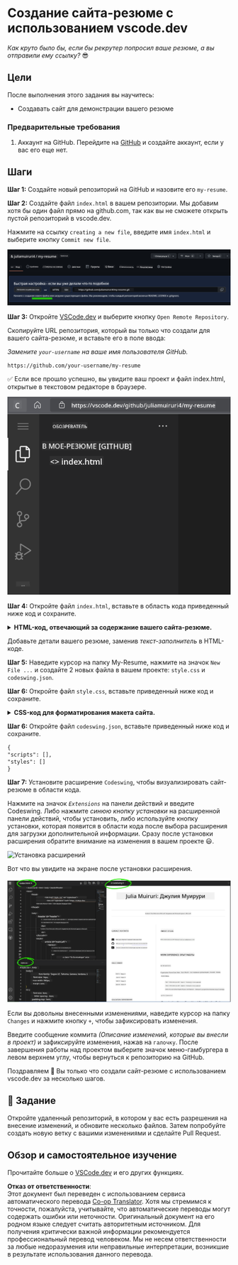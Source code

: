 <!--
CO_OP_TRANSLATOR_METADATA:
{
  "original_hash": "2fcb983b8dbadadb1bc2e97f8c12dac5",
  "translation_date": "2025-08-25T23:20:44+00:00",
  "source_file": "8-code-editor/1-using-a-code-editor/assignment.md",
  "language_code": "ru"
}
-->
# Создание сайта-резюме с использованием vscode.dev

_Как круто было бы, если бы рекрутер попросил ваше резюме, а вы отправили ему ссылку?_ 😎

## Цели

После выполнения этого задания вы научитесь:

- Создавать сайт для демонстрации вашего резюме

### Предварительные требования

1. Аккаунт на GitHub. Перейдите на [GitHub](https://github.com/) и создайте аккаунт, если у вас его еще нет.

## Шаги

**Шаг 1:** Создайте новый репозиторий на GitHub и назовите его `my-resume`.

**Шаг 2:** Создайте файл `index.html` в вашем репозитории. Мы добавим хотя бы один файл прямо на github.com, так как вы не сможете открыть пустой репозиторий в vscode.dev.

Нажмите на ссылку `creating a new file`, введите имя `index.html` и выберите кнопку `Commit new file`.

![Создание нового файла на github.com](../../../../translated_images/new-file-github.com.c886796d800e8056561829a181be1382c5303da9d902d8b2dd82b68a4806e21f.ru.png)

**Шаг 3:** Откройте [VSCode.dev](https://vscode.dev) и выберите кнопку `Open Remote Repository`.

Скопируйте URL репозитория, который вы только что создали для вашего сайта-резюме, и вставьте его в поле ввода:

_Замените `your-username` на ваше имя пользователя GitHub._

```
https://github.com/your-username/my-resume
```

✅ Если все прошло успешно, вы увидите ваш проект и файл index.html, открытые в текстовом редакторе в браузере.

![Создание нового файла](../../../../translated_images/project-on-vscode.dev.e79815a9a95ee7feac72ebe5c941c91279716be37c575dbdbf2f43bea2c7d8b6.ru.png)

**Шаг 4:** Откройте файл `index.html`, вставьте в область кода приведенный ниже код и сохраните.

<details>
    <summary><b>HTML-код, отвечающий за содержание вашего сайта-резюме.</b></summary>
    
        <html>

            <head>
                <link href="style.css" rel="stylesheet">
                <link rel="stylesheet" href="https://cdnjs.cloudflare.com/ajax/libs/font-awesome/5.15.4/css/all.min.css">
                <title>Ваше имя здесь!</title>
            </head>
            <body>
                <header id="header">
                    <!-- Заголовок резюме с вашим именем и должностью -->
                    <h1>Ваше имя здесь!</h1>
                    <hr>
                    Ваша должность!
                    <hr>
                </header>
                <main>
                    <article id="mainLeft">
                        <section>
                            <h2>КОНТАКТЫ</h2>
                            <!-- Контактная информация, включая социальные сети -->
                            <p>
                                <i class="fa fa-envelope" aria-hidden="true"></i>
                                <a href="mailto:username@domain.top-level domain">Укажите ваш email</a>
                            </p>
                            <p>
                                <i class="fab fa-github" aria-hidden="true"></i>
                                <a href="github.com/yourGitHubUsername">Укажите ваш username!</a>
                            </p>
                            <p>
                                <i class="fab fa-linkedin" aria-hidden="true"></i>
                                <a href="linkedin.com/yourLinkedInUsername">Укажите ваш username!</a>
                            </p>
                        </section>
                        <section>
                            <h2>НАВЫКИ</h2>
                            <!-- Ваши навыки -->
                            <ul>
                                <li>Навык 1!</li>
                                <li>Навык 2!</li>
                                <li>Навык 3!</li>
                                <li>Навык 4!</li>
                            </ul>
                        </section>
                        <section>
                            <h2>ОБРАЗОВАНИЕ</h2>
                            <!-- Ваше образование -->
                            <h3>Укажите ваш курс!</h3>
                            <p>
                                Укажите ваше учебное заведение!
                            </p>
                            <p>
                                Дата начала - Дата окончания
                            </p>
                        </section>            
                    </article>
                    <article id="mainRight">
                        <section>
                            <h2>ОБО МНЕ</h2>
                            <!-- О вас -->
                            <p>Напишите немного о себе!</p>
                        </section>
                        <section>
                            <h2>ОПЫТ РАБОТЫ</h2>
                            <!-- Ваш опыт работы -->
                            <h3>Должность</h3>
                            <p>
                                Название организации | Месяц начала – Месяц окончания
                            </p>
                            <ul>
                                    <li>Задача 1 - Опишите, что вы делали!</li>
                                    <li>Задача 2 - Опишите, что вы делали!</li>
                                    <li>Опишите результаты/влияние вашего вклада</li>
                                    
                            </ul>
                            <h3>Должность 2</h3>
                            <p>
                                Название организации | Месяц начала – Месяц окончания
                            </p>
                            <ul>
                                    <li>Задача 1 - Опишите, что вы делали!</li>
                                    <li>Задача 2 - Опишите, что вы делали!</li>
                                    <li>Опишите результаты/влияние вашего вклада</li>
                                    
                            </ul>
                        </section>
                    </article>
                </main>
            </body>
        </html>
</details>

Добавьте детали вашего резюме, заменив _текст-заполнитель_ в HTML-коде.

**Шаг 5:** Наведите курсор на папку My-Resume, нажмите на значок `New File ...` и создайте 2 новых файла в вашем проекте: `style.css` и `codeswing.json`.

**Шаг 6:** Откройте файл `style.css`, вставьте приведенный ниже код и сохраните.

<details>
        <summary><b>CSS-код для форматирования макета сайта.</b></summary>
            
            body {
                font-family: 'Segoe UI', Tahoma, Geneva, Verdana, sans-serif;
                font-size: 16px;
                max-width: 960px;
                margin: auto;
            }
            h1 {
                font-size: 3em;
                letter-spacing: .6em;
                padding-top: 1em;
                padding-bottom: 1em;
            }

            h2 {
                font-size: 1.5em;
                padding-bottom: 1em;
            }

            h3 {
                font-size: 1em;
                padding-bottom: 1em;
            }
            main { 
                display: grid;
                grid-template-columns: 40% 60%;
                margin-top: 3em;
            }
            header {
                text-align: center;
                margin: auto 2em;
            }

            section {
                margin: auto 1em 4em 2em;
            }

            i {
                margin-right: .5em;
            }

            p {
                margin: .2em auto
            }

            hr {
                border: none;
                background-color: lightgray;
                height: 1px;
            }

            h1, h2, h3 {
                font-weight: 100;
                margin-bottom: 0;
            }
            #mainLeft {
                border-right: 1px solid lightgray;
            }
            
</details>

**Шаг 6:** Откройте файл `codeswing.json`, вставьте приведенный ниже код и сохраните.

    {
    "scripts": [],
    "styles": []
    }

**Шаг 7:** Установите расширение `Codeswing`, чтобы визуализировать сайт-резюме в области кода.

Нажмите на значок _`Extensions`_ на панели действий и введите Codeswing. Либо нажмите _синюю кнопку установки_ на расширенной панели действий, чтобы установить, либо используйте кнопку установки, которая появится в области кода после выбора расширения для загрузки дополнительной информации. Сразу после установки расширения обратите внимание на изменения в вашем проекте 😃.

![Установка расширений](../../../../8-code-editor/images/install-extension.gif)

Вот что вы увидите на экране после установки расширения.

![Расширение Codeswing в действии](../../../../translated_images/after-codeswing-extension-pb.0ebddddcf73b550994947a9084e35e2836c713ae13839d49628e3c764c1cfe83.ru.png)

Если вы довольны внесенными изменениями, наведите курсор на папку `Changes` и нажмите кнопку `+`, чтобы зафиксировать изменения.

Введите сообщение коммита _(Описание изменений, которые вы внесли в проект)_ и зафиксируйте изменения, нажав на `галочку`. После завершения работы над проектом выберите значок меню-гамбургера в левом верхнем углу, чтобы вернуться к репозиторию на GitHub.

Поздравляем 🎉 Вы только что создали сайт-резюме с использованием vscode.dev за несколько шагов.

## 🚀 Задание

Откройте удаленный репозиторий, в котором у вас есть разрешения на внесение изменений, и обновите несколько файлов. Затем попробуйте создать новую ветку с вашими изменениями и сделайте Pull Request.

## Обзор и самостоятельное изучение

Прочитайте больше о [VSCode.dev](https://code.visualstudio.com/docs/editor/vscode-web?WT.mc_id=academic-0000-alfredodeza) и его других функциях.

**Отказ от ответственности**:  
Этот документ был переведен с использованием сервиса автоматического перевода [Co-op Translator](https://github.com/Azure/co-op-translator). Хотя мы стремимся к точности, пожалуйста, учитывайте, что автоматические переводы могут содержать ошибки или неточности. Оригинальный документ на его родном языке следует считать авторитетным источником. Для получения критически важной информации рекомендуется профессиональный перевод человеком. Мы не несем ответственности за любые недоразумения или неправильные интерпретации, возникшие в результате использования данного перевода.
